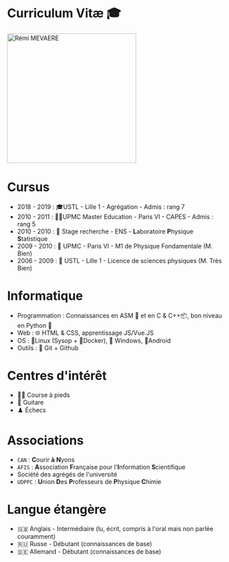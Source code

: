 # Curriculum Vitæ 🎓

<img src="_static/_medias/about/portrait.png" alt="Rémi MEVAERE" width="300px">

# **Cursus**
- 2018 - 2019 : 🎓USTL - Lille 1 - Agrégation - Admis : rang 7
- 2010 - 2011 : 👨‍🏫UPMC Master Education - Paris VI - CAPES - Admis : rang 5 
- 2010 - 2010 : 🔬 Stage recherche - ENS - **L**aboratoire **P**hysique **S**tatistique
- 2009 - 2010 : 🌌 UPMC - Paris VI - M1 de Physique Fondamentale (M. Bien)
- 2006 - 2009 : 🔭 USTL - Lille 1 - Licence de sciences physiques (M. Très Bien)
# **Informatique** 
- Programmation : Connaissances en ASM 🧮 et en C & C++📦, bon niveau en Python 🐍
- Web : 🌐 HTML & CSS, apprentissage JS/Vue.JS
- OS : 🐧Linux (Sysop + 🐳Docker), 💠 Windows, 📱Android
- Outils : 🐙 Git + Github
# **Centres d'intérêt**
- 🏃‍♂ Course à pieds
- 🎸 Guitare
- ♟️ Échecs
# **Associations**
- `CAN` : **C**ourir **à** **N**yons
- `AFIS` : **A**ssociation **F**rançaise pour l'**I**nformation **S**cientifique
- Société des agrégés de l'université
- `UDPPC` : **U**nion **D**es **P**rofesseurs de **P**hysique **C**himie
# **Langue étangère**
- 🇬🇧 Anglais - Intermédiaire (lu, écrit, compris à l'oral mais non parlée couramment)
- 🇷🇺 Russe - Débutant (connaissances de base)
- 🇩🇪 Allemand - Débutant (connaissances de base)